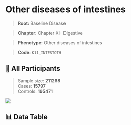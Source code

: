 # Other diseases of intestines

> **Root:** Baseline Disease  

> **Chapter:** Chapter XI- Digestive  

> **Phenotype:** Other diseases of intestines  

> **Code:** `K11_INTESTOTH`

## 🧪 All Participants  
> Sample size: **211268**  
> Cases: **15797**  
> Controls: **195471**
<img src="/Sensitive/Figures/ALL/Baseline/K11_INTESTOTH.png"/>

## 📊 Data Table
<CsvTableMRF src="/Sensitive/Data/ALL/Baseline/LG_K11_INTESTOTH.csv"/>

